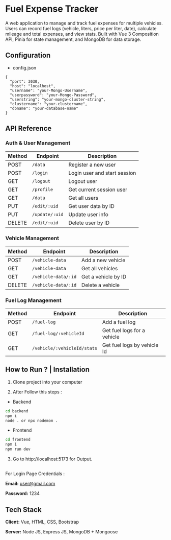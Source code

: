 # Fuel Expense Tracker





A web application to manage and track fuel expenses for multiple vehicles. Users can record fuel logs (vehicle, liters, price per liter, date), calculate mileage and total expenses, and view stats. Built with Vue 3 Composition API, Pinia for state management, and MongoDB for data storage.


## Configuration

- config.json
```
{
  "port": 3030,
  "host": "localhost",
  "username": "your-Mongo-Username",
  "userpassword": "your-Mongo-Password",
  "userstring": "your-mongo-cluster-string",
  "clustername": "your-clustername",
  "dbname": "your-database-name"
}
```

## API Reference

### Auth & User Management

| Method | Endpoint       | Description                  |
| ------ | -------------- | ---------------------------- |
| POST   | `/data`        | Register a new user          |
| POST   | `/login`       | Login user and start session |
| GET    | `/logout`      | Logout user                  |
| GET    | `/profile`     | Get current session user     |
| GET    | `/data`        | Get all users                |
| PUT    | `/edit/:uid`   | Get user data by ID          |
| PUT    | `/update/:uid` | Update user info             |
| DELETE | `/edit/:uid`   | Delete user by ID            |

### Vehicle Management

| Method | Endpoint            | Description                           |
| ------ | ------------------- | ------------------------------------- |
| POST   | `/vehicle-data`     | Add a new vehicle                     |
| GET    | `/vehicle-data`     | Get all vehicles                      |
| GET    | `/vehicle-data/:id` | Get a vehicle by ID                   |
| DELETE | `/vehicle-data/:id` | Delete a vehicle                      |


### Fuel Log Management

| Method | Endpoint                    | Description                      |
| ------ | --------------------------- | -------------------------------- |
| POST   | `/fuel-log`                 | Add a fuel log                   |
| GET    | `/fuel-log/:vehicleId`      | Get fuel logs for a vehicle      |
| GET    | `/vehicle/:vehicleId/stats` | Get fuel logs by vehicle Id|




## How to Run ? | Installation

1. Clone project into your computer 

2. After Follow this steps : 

- Backend

```bash
cd backend
npm i
node . or npx nodemon .
```

- Frontend
```bash
cd frontend
npm i
npm run dev
```
3. Go to http://localhost:5173 for Output.

##

For Login Page Credentials :  

**Email:** user@gmail.com

**Password:** 1234


## Tech Stack

**Client:** Vue, HTML, CSS, Bootstrap

**Server:** Node JS, Express JS, MongoDB + Mongoose


